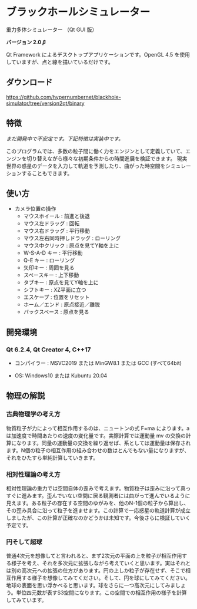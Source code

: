 # ブラックホールシミュレーター

重力多体シミュレーター （Qt GUI 版）

**バージョン 2.0 _β_**

Qt Framework によるデスクトップアプリケーションです。OpenGL 4.5 を使用していますが、点と線を描いているだけです。

## ダウンロード
https://github.com/hypernumbernet/blackhole-simulator/tree/version2qt/binary

## 特徴

*まだ開発中で不安定です。下記特徴は実装中です。*

このプログラムでは、多数の粒子間に働く力をエンジンとして定義していて、エンジンを切り替えながら様々な初期条件からの時間進展を検証できます。
現実世界の惑星のデータを入力して軌道を予測したり、曲がった時空間をシミュレーションすることもできます。

## 使い方

* カメラ位置の操作
  - マウスホイール : 前進と後退
  - マウス左ドラッグ : 回転
  - マウス右ドラッグ : 平行移動
  - マウス左右同時押しドラッグ : ローリング
  - マウス中クリック : 原点を見てY軸を上に
  - W-S-A-D キー : 平行移動
  - Q-E キー : ローリング
  - 矢印キー : 周囲を見る
  - スペースキー : 上下移動
  - タブキー : 原点を見てY軸を上に
  - シフトキー : XZ平面に立つ
  - エスケープ : 位置をリセット
  - ホーム／エンド : 原点接近／離脱
  - バックスペース : 原点を見る

## 開発環境

### Qt 6.2.4, Qt Creator 4, C++17

* コンパイラー : MSVC2019 または MinGW8.1 または GCC (すべて64bit)

* OS: Windows10 または Kubuntu 20.04

## 物理の解説

### 古典物理学の考え方

物質粒子が力によって相互作用するのは、ニュートンの式 F=ma によります。a は加速度で時間あたりの速度の変化量です。実際計算では運動量 mv の交換の計算になります。同量の運動量の交換を繰り返せば、系としては運動量は保存されます。N個の粒子の相互作用の組み合わせの数はとんでもない量になりますが、それをひたすら単純計算していきます。

### 相対性理論の考え方

相対性理論の重力では空間自体の歪みで考えます。物質粒子は歪みに沿って真っすぐに進みます。歪んでいない空間に居る観測者には曲がって進んでいるように見えます。ある粒子の存在する空間のゆがみを、他のN-1個の粒子から算出し、その歪み具合に沿って粒子を進ませます。この計算で一応惑星の軌道計算が成立しましたが、この計算が正確なのかどうかは未知です。今後さらに検証していく予定です。

### 円そして超球

普通4次元を想像してと言われると、まず2次元の平面の上を粒子が相互作用する様子を考え、それを多次元に拡張しながら考えていくと思います。実はそれとは別の高次元への拡張の仕方があります。円の上しか粒子が存在せず、そこで相互作用する様子を想像してみてください。そして、円を球にしてみてください。地球の表面を思い浮かべると思います。球をさらに一つ高次元にしてみましょう。単位四元数が表すS3空間になります。この空間での相互作用の様子を計算してみています。

